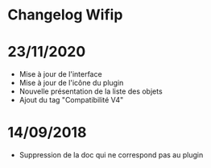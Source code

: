 # Changelog Wifip

# 23/11/2020

- Mise à jour de l'interface
- Mise à jour de l'icône du plugin
- Nouvelle présentation de la liste des objets
- Ajout du tag "Compatibilité V4"

# 14/09/2018

- Suppression de la doc qui ne correspond pas au plugin
